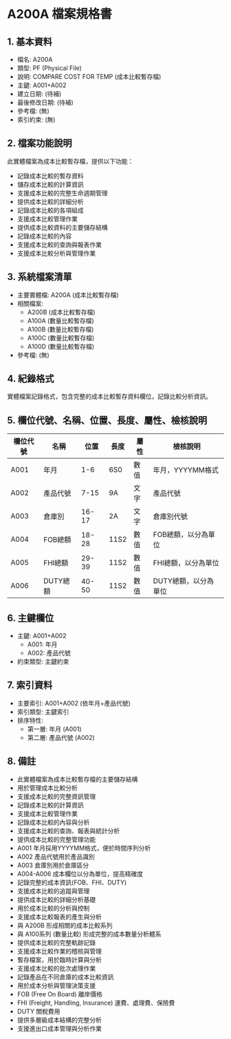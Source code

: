 # A200A 檔案規格書

## 1. 基本資料
- 檔名: A200A
- 類型: PF (Physical File)
- 說明: COMPARE COST FOR TEMP (成本比較暫存檔)
- 主鍵: A001+A002
- 建立日期: (待補)
- 最後修改日期: (待補)
- 參考檔: (無)
- 索引約束: (無)

## 2. 檔案功能說明
此實體檔案為成本比較暫存檔，提供以下功能：
- 記錄成本比較的暫存資料
- 儲存成本比較的計算資訊
- 支援成本比較的完整生命週期管理
- 提供成本比較的詳細分析
- 記錄成本比較的各項組成
- 支援成本比較管理作業
- 提供成本比較資料的主要儲存結構
- 記錄成本比較的內容
- 支援成本比較的查詢與報表作業
- 支援成本比較分析與管理作業

## 3. 系統檔案清單
- 主要實體檔: A200A (成本比較暫存檔)
- 相關檔案: 
  - A200B (成本比較暫存檔)
  - A100A (數量比較暫存檔)
  - A100B (數量比較暫存檔)
  - A100C (數量比較暫存檔)
  - A100D (數量比較暫存檔)
- 參考檔: (無)

## 4. 紀錄格式
實體檔案記錄格式，包含完整的成本比較暫存資料欄位，記錄比較分析資訊。

## 5. 欄位代號、名稱、位置、長度、屬性、檢核說明
| 欄位代號 | 名稱 | 位置 | 長度 | 屬性 | 檢核說明 |
|----------|------|------|------|------|----------|
| A001 | 年月 | 1-6 | 6S0 | 數值 | 年月，YYYYMM格式 |
| A002 | 產品代號 | 7-15 | 9A | 文字 | 產品代號 |
| A003 | 倉庫別 | 16-17 | 2A | 文字 | 倉庫別代號 |
| A004 | FOB總額 | 18-28 | 11S2 | 數值 | FOB總額，以分為單位 |
| A005 | FHI總額 | 29-39 | 11S2 | 數值 | FHI總額，以分為單位 |
| A006 | DUTY總額 | 40-50 | 11S2 | 數值 | DUTY總額，以分為單位 |

## 6. 主鍵欄位
- 主鍵: A001+A002
  - A001: 年月
  - A002: 產品代號
- 約束類型: 主鍵約束

## 7. 索引資料
- 主要索引: A001+A002 (依年月+產品代號)
- 索引類型: 主鍵索引
- 排序特性: 
  - 第一層: 年月 (A001)
  - 第二層: 產品代號 (A002)

## 8. 備註
- 此實體檔案為成本比較暫存檔的主要儲存結構
- 用於管理成本比較分析
- 支援成本比較的完整資訊管理
- 記錄成本比較的計算資訊
- 支援成本比較管理作業
- 記錄成本比較的內容與分析
- 支援成本比較的查詢、報表與統計分析
- 提供成本比較的完整管理功能
- A001 年月採用YYYYMM格式，便於時間序列分析
- A002 產品代號用於產品識別
- A003 倉庫別用於倉庫區分
- A004-A006 成本欄位以分為單位，提高精確度
- 記錄完整的成本資訊(FOB、FHI、DUTY)
- 支援成本比較的追蹤與管理
- 提供成本比較的詳細分析基礎
- 用於成本比較的分析與控制
- 支援成本比較報表的產生與分析
- 與 A200B 形成相關的成本比較系列
- 與 A100系列 (數量比較) 形成完整的成本數量分析體系
- 提供成本比較的完整軌跡記錄
- 支援成本比較作業的稽核與管理
- 暫存檔案，用於臨時計算與分析
- 支援成本比較的批次處理作業
- 記錄產品在不同倉庫的成本比較資訊
- 用於成本分析與管理決策支援
- FOB (Free On Board) 離岸價格
- FHI (Freight, Handling, Insurance) 運費、處理費、保險費
- DUTY 關稅費用
- 提供多層級成本結構的完整分析
- 支援進出口成本管理與分析作業 